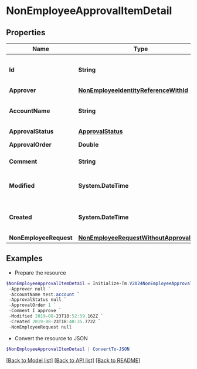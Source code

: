 # NonEmployeeApprovalItemDetail
## Properties

Name | Type | Description | Notes
------------ | ------------- | ------------- | -------------
**Id** | **String** | Non-Employee approval item id | [optional] 
**Approver** | [**NonEmployeeIdentityReferenceWithId**](NonEmployeeIdentityReferenceWithId.md) |  | [optional] 
**AccountName** | **String** | Requested identity account name | [optional] 
**ApprovalStatus** | [**ApprovalStatus**](ApprovalStatus.md) |  | [optional] 
**ApprovalOrder** | **Double** | Approval order | [optional] 
**Comment** | **String** | comment of approver | [optional] 
**Modified** | **System.DateTime** | When the request was last modified. | [optional] 
**Created** | **System.DateTime** | When the request was created. | [optional] 
**NonEmployeeRequest** | [**NonEmployeeRequestWithoutApprovalItem**](NonEmployeeRequestWithoutApprovalItem.md) |  | [optional] 

## Examples

- Prepare the resource
```powershell
$NonEmployeeApprovalItemDetail = Initialize-Tm.V2024NonEmployeeApprovalItemDetail  -Id 2c1e388b-1e55-4b0a-ab5c-897f1204159c `
 -Approver null `
 -AccountName test.account `
 -ApprovalStatus null `
 -ApprovalOrder 1 `
 -Comment I approve `
 -Modified 2019-08-23T18:52:59.162Z `
 -Created 2019-08-23T18:40:35.772Z `
 -NonEmployeeRequest null
```

- Convert the resource to JSON
```powershell
$NonEmployeeApprovalItemDetail | ConvertTo-JSON
```

[[Back to Model list]](../README.md#documentation-for-models) [[Back to API list]](../README.md#documentation-for-api-endpoints) [[Back to README]](../README.md)

